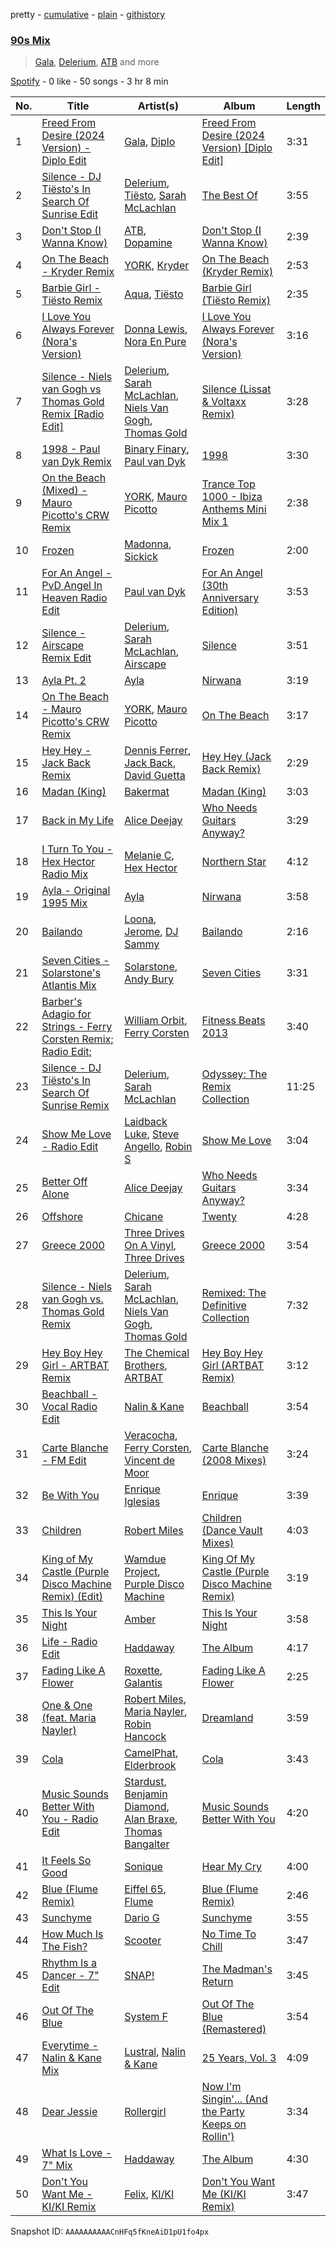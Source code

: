pretty - [cumulative](/playlists/cumulative/37i9dQZF1EQn2GRFTFMl2A.md) - [plain](/playlists/plain/37i9dQZF1EQn2GRFTFMl2A) - [githistory](https://github.githistory.xyz/mdn522/spotify-playlist-archive/blob/main/playlists/plain/37i9dQZF1EQn2GRFTFMl2A)

### [90s Mix](https://open.spotify.com/playlist/37i9dQZF1EQn2GRFTFMl2A)

> <a href=spotify:playlist:37i9dQZF1EIXN9lvSCe9md>Gala</a>, <a href=spotify:playlist:37i9dQZF1EIWrxLdK8DfXt>Delerium</a>, <a href=spotify:playlist:37i9dQZF1EIVFWbAj76QAW>ATB</a> and more

[Spotify](https://open.spotify.com/user/spotify) - 0 like - 50 songs - 3 hr 8 min

| No. | Title | Artist(s) | Album | Length |
|---|---|---|---|---|
| 1 | [Freed From Desire \(2024 Version\) \- Diplo Edit](https://open.spotify.com/track/7bExNcDyuO9zdHilLwdLZ9) | [Gala](https://open.spotify.com/artist/3OqTvcWgb0xaainosGVvuZ), [Diplo](https://open.spotify.com/artist/5fMUXHkw8R8eOP2RNVYEZX) | [Freed From Desire \(2024 Version\) \[Diplo Edit\]](https://open.spotify.com/album/3I7nh1Rj8o0EoCWzJakTye) | 3:31 |
| 2 | [Silence \- DJ Tiësto's In Search Of Sunrise Edit](https://open.spotify.com/track/2jAjkmZIKwV5VOBiZ3qUUL) | [Delerium](https://open.spotify.com/artist/0IUq1plF3ON4Fboj1bE6kN), [Tiësto](https://open.spotify.com/artist/2o5jDhtHVPhrJdv3cEQ99Z), [Sarah McLachlan](https://open.spotify.com/artist/4NgNsOXSwIzXlUIJcpnNUp) | [The Best Of](https://open.spotify.com/album/2YrnYkO6WGGx5e0UfNbGps) | 3:55 |
| 3 | [Don't Stop \(I Wanna Know\)](https://open.spotify.com/track/0GaelwSoQDKjwoE16jxwNo) | [ATB](https://open.spotify.com/artist/7jZM5w05mGhw6wTB1okhD9), [Dopamine](https://open.spotify.com/artist/3Edve4VIATi0OZngclQlkN) | [Don't Stop \(I Wanna Know\)](https://open.spotify.com/album/0CjeKexsHa6yFv7X43qJ4d) | 2:39 |
| 4 | [On The Beach \- Kryder Remix](https://open.spotify.com/track/57Y9YzDxXB2sVlhvqK94sK) | [YORK](https://open.spotify.com/artist/20L5MecnuNujUE6imrfK0Q), [Kryder](https://open.spotify.com/artist/1xfLBmx0n8DQri9HxJsq9O) | [On The Beach \(Kryder Remix\)](https://open.spotify.com/album/5FNTGwgQrCatyLAkurpgKk) | 2:53 |
| 5 | [Barbie Girl \- Tiësto Remix](https://open.spotify.com/track/4zPVMv84MMHehLNZYIS1Zv) | [Aqua](https://open.spotify.com/artist/6kBjAFKyd0he7LiA5GQ3Gz), [Tiësto](https://open.spotify.com/artist/2o5jDhtHVPhrJdv3cEQ99Z) | [Barbie Girl \(Tiësto Remix\)](https://open.spotify.com/album/61gisYckDdbgK42QoJEl6c) | 2:35 |
| 6 | [I Love You Always Forever \(Nora's Version\)](https://open.spotify.com/track/4eMaX3oR9aD0JTwZOrNQ9Y) | [Donna Lewis](https://open.spotify.com/artist/2EfG2EoT8GFJrMiilbTVl2), [Nora En Pure](https://open.spotify.com/artist/24DO0PijjITGIEWsO8XaPs) | [I Love You Always Forever \(Nora's Version\)](https://open.spotify.com/album/7pH3cy1xaXNxrOdinVKUuj) | 3:16 |
| 7 | [Silence \- Niels van Gogh vs Thomas Gold Remix \[Radio Edit\]](https://open.spotify.com/track/6VUTDBWIYivB96wd5xcR9K) | [Delerium](https://open.spotify.com/artist/0IUq1plF3ON4Fboj1bE6kN), [Sarah McLachlan](https://open.spotify.com/artist/4NgNsOXSwIzXlUIJcpnNUp), [Niels Van Gogh](https://open.spotify.com/artist/6L8Co7Voup4dISwbSl3owl), [Thomas Gold](https://open.spotify.com/artist/1XLjkBxFokuDTlHt0mQkRe) | [Silence \(Lissat & Voltaxx Remix\)](https://open.spotify.com/album/6FX26z3Z52Cn2CsLQD8kGq) | 3:28 |
| 8 | [1998 \- Paul van Dyk Remix](https://open.spotify.com/track/72lRA680a5ZWu0l14phseH) | [Binary Finary](https://open.spotify.com/artist/5suoHSdDiYsjikHNVdYYKe), [Paul van Dyk](https://open.spotify.com/artist/7wU1naftD3lNq7rNsiDvOR) | [1998](https://open.spotify.com/album/6yp67msJDZJIkki3TGzhmq) | 3:30 |
| 9 | [On the Beach \(Mixed\) \- Mauro Picotto's CRW Remix](https://open.spotify.com/track/1MI8FThGX7Vn0ZIjeDhbPD) | [YORK](https://open.spotify.com/artist/20L5MecnuNujUE6imrfK0Q), [Mauro Picotto](https://open.spotify.com/artist/0MNSDAOCHF7f2ZfAYxZ9bp) | [Trance Top 1000 \- Ibiza Anthems Mini Mix 1](https://open.spotify.com/album/3q2xAPNvEuLEyFGXFT6eGu) | 2:38 |
| 10 | [Frozen](https://open.spotify.com/track/6lknMmJZALXxx7emwwZWLX) | [Madonna](https://open.spotify.com/artist/6tbjWDEIzxoDsBA1FuhfPW), [Sickick](https://open.spotify.com/artist/3NR7hAacOhmcztWvD7vJfS) | [Frozen](https://open.spotify.com/album/2GAIUdfLIFtxDty42RowjE) | 2:00 |
| 11 | [For An Angel \- PvD Angel In Heaven Radio Edit](https://open.spotify.com/track/5JcZHbUi60uykbQNXPLoCG) | [Paul van Dyk](https://open.spotify.com/artist/7wU1naftD3lNq7rNsiDvOR) | [For An Angel \(30th Anniversary Edition\)](https://open.spotify.com/album/2WbCag4MDytanMn1HE2Wsd) | 3:53 |
| 12 | [Silence \- Airscape Remix Edit](https://open.spotify.com/track/3HyU67HfMANQxFg34kHfco) | [Delerium](https://open.spotify.com/artist/0IUq1plF3ON4Fboj1bE6kN), [Sarah McLachlan](https://open.spotify.com/artist/4NgNsOXSwIzXlUIJcpnNUp), [Airscape](https://open.spotify.com/artist/2tTZL2CE2Z190UPlHsjzym) | [Silence](https://open.spotify.com/album/6smXgAugj1QBLAO0BXol5P) | 3:51 |
| 13 | [Ayla Pt\. 2](https://open.spotify.com/track/1hChLdk0hBQbapbpVUVlNa) | [Ayla](https://open.spotify.com/artist/190nhOwQKuDEOv7YKOgnzq) | [Nirwana](https://open.spotify.com/album/01kLROis8vImm0gixW3kq0) | 3:19 |
| 14 | [On The Beach \- Mauro Picotto's CRW Remix](https://open.spotify.com/track/1YsZB1pLIXR0YgiOxUG9cv) | [YORK](https://open.spotify.com/artist/20L5MecnuNujUE6imrfK0Q), [Mauro Picotto](https://open.spotify.com/artist/0MNSDAOCHF7f2ZfAYxZ9bp) | [On The Beach](https://open.spotify.com/album/6VFOyyn3IVAWkeoJzBOCV9) | 3:17 |
| 15 | [Hey Hey \- Jack Back Remix](https://open.spotify.com/track/0n0MTPuiHAxeTNtPsAWeVm) | [Dennis Ferrer](https://open.spotify.com/artist/0MGTHZpAGf7isSfw8yMIoi), [Jack Back](https://open.spotify.com/artist/4bXUaTjc7TQTvLqqCAlfYt), [David Guetta](https://open.spotify.com/artist/1Cs0zKBU1kc0i8ypK3B9ai) | [Hey Hey \(Jack Back Remix\)](https://open.spotify.com/album/4mEnZCvy3o1gJoKDrSbjdk) | 2:29 |
| 16 | [Madan \(King\)](https://open.spotify.com/track/5EGAY1Txvi5A3hFkYYGsXx) | [Bakermat](https://open.spotify.com/artist/3MyFDtqB80WZvbtCZRsekM) | [Madan \(King\)](https://open.spotify.com/album/17nQWgqiyuKwi5Oku7BDAl) | 3:03 |
| 17 | [Back in My Life](https://open.spotify.com/track/557q3cfw95ChPhoupTVUUZ) | [Alice Deejay](https://open.spotify.com/artist/2tbvDi9eXf9XXp06LupkED) | [Who Needs Guitars Anyway?](https://open.spotify.com/album/7wyEph8JrTyNFNPmRCu3pU) | 3:29 |
| 18 | [I Turn To You \- Hex Hector Radio Mix](https://open.spotify.com/track/5x5zRAJy1a8lSKWCCKSCIH) | [Melanie C](https://open.spotify.com/artist/60vX3zLcdKRXvKLITVh5Df), [Hex Hector](https://open.spotify.com/artist/1jLOGxY81S3FNq29X3qvmj) | [Northern Star](https://open.spotify.com/album/6TjfhQSmmBOEwIXkoT3fdZ) | 4:12 |
| 19 | [Ayla \- Original 1995 Mix](https://open.spotify.com/track/0xTySVrQi5Li96Wu7pCp80) | [Ayla](https://open.spotify.com/artist/190nhOwQKuDEOv7YKOgnzq) | [Nirwana](https://open.spotify.com/album/01kLROis8vImm0gixW3kq0) | 3:58 |
| 20 | [Bailando](https://open.spotify.com/track/60DGBqku2Iq7m2xrpJEcOp) | [Loona](https://open.spotify.com/artist/7ugN9bU7x54gVI2295brJF), [Jerome](https://open.spotify.com/artist/4xcDVatLFh6qlcm41er3LV), [DJ Sammy](https://open.spotify.com/artist/4z4m1P0iX2nRSPDBEZ8LBT) | [Bailando](https://open.spotify.com/album/3jMmPvArFAhJbdKcFwCazV) | 2:16 |
| 21 | [Seven Cities \- Solarstone's Atlantis Mix](https://open.spotify.com/track/1Tz10EYl3RFRItgJU8bJWu) | [Solarstone](https://open.spotify.com/artist/1PfOXooPSLQhOTNZGrXM90), [Andy Bury](https://open.spotify.com/artist/7eJRumzcr8tEQBi3JqyWjU) | [Seven Cities](https://open.spotify.com/album/4GpHU6W6cPUa8tIk8EwBbY) | 3:31 |
| 22 | [Barber's Adagio for Strings \- Ferry Corsten Remix; Radio Edit;](https://open.spotify.com/track/6qlmPJiL0uQZ45Jirn3VA5) | [William Orbit](https://open.spotify.com/artist/2AHGrNDMKFi8rHqQ8kJqfl), [Ferry Corsten](https://open.spotify.com/artist/2ohlvFf9PBsDELdRstPtlP) | [Fitness Beats 2013](https://open.spotify.com/album/7fym5VfEqhrrQhzFMLghvD) | 3:40 |
| 23 | [Silence \- DJ Tiësto's In Search Of Sunrise Remix](https://open.spotify.com/track/0CB7J9QsvEqmD0MY1plRsh) | [Delerium](https://open.spotify.com/artist/0IUq1plF3ON4Fboj1bE6kN), [Sarah McLachlan](https://open.spotify.com/artist/4NgNsOXSwIzXlUIJcpnNUp) | [Odyssey: The Remix Collection](https://open.spotify.com/album/1BgbIW5ARri13Isjaz9nsO) | 11:25 |
| 24 | [Show Me Love \- Radio Edit](https://open.spotify.com/track/69R5Ot0VZjFd71SOBgivoL) | [Laidback Luke](https://open.spotify.com/artist/53cQZtWDwDJwVCNZlfJ6Qk), [Steve Angello](https://open.spotify.com/artist/4FqPRilb0Ja0TKG3RS3y4s), [Robin S](https://open.spotify.com/artist/2WvLeseDGPX1slhmxI59G3) | [Show Me Love](https://open.spotify.com/album/6ZGmFSpPnJAEnnJ2cHTxeY) | 3:04 |
| 25 | [Better Off Alone](https://open.spotify.com/track/5XVjNRubJUW0iPhhSWpLCj) | [Alice Deejay](https://open.spotify.com/artist/2tbvDi9eXf9XXp06LupkED) | [Who Needs Guitars Anyway?](https://open.spotify.com/album/7wyEph8JrTyNFNPmRCu3pU) | 3:34 |
| 26 | [Offshore](https://open.spotify.com/track/3HofSXf406PxfUu1p3IUWV) | [Chicane](https://open.spotify.com/artist/5GxyeQagayzZOg4UwffQlD) | [Twenty](https://open.spotify.com/album/66hyckKzOtUYydqIGTeRgu) | 4:28 |
| 27 | [Greece 2000](https://open.spotify.com/track/0TZL4krCFcuTlYZ8J9kcBX) | [Three Drives On A Vinyl](https://open.spotify.com/artist/10feV0eOe64kjUc95Lnfuv), [Three Drives](https://open.spotify.com/artist/6zgVdOBoN1Fu4JGqd9SZlG) | [Greece 2000](https://open.spotify.com/album/0Kldrxo1zjpUc07YQGea9n) | 3:54 |
| 28 | [Silence \- Niels van Gogh vs\. Thomas Gold Remix](https://open.spotify.com/track/64O2TXTlmmhYW5xDFo2GOx) | [Delerium](https://open.spotify.com/artist/0IUq1plF3ON4Fboj1bE6kN), [Sarah McLachlan](https://open.spotify.com/artist/4NgNsOXSwIzXlUIJcpnNUp), [Niels Van Gogh](https://open.spotify.com/artist/6L8Co7Voup4dISwbSl3owl), [Thomas Gold](https://open.spotify.com/artist/1XLjkBxFokuDTlHt0mQkRe) | [Remixed: The Definitive Collection](https://open.spotify.com/album/2hl1lcD0Iwe7kzhX09Fptu) | 7:32 |
| 29 | [Hey Boy Hey Girl \- ARTBAT Remix](https://open.spotify.com/track/6ncIQAyVDdHePrHc8HxIjv) | [The Chemical Brothers](https://open.spotify.com/artist/1GhPHrq36VKCY3ucVaZCfo), [ARTBAT](https://open.spotify.com/artist/3BkRu2TGd2I1uBxZKddfg1) | [Hey Boy Hey Girl \(ARTBAT Remix\)](https://open.spotify.com/album/5iPUTw7ZqnL3X53FdUVWmz) | 3:12 |
| 30 | [Beachball \- Vocal Radio Edit](https://open.spotify.com/track/6iyxF36JnQYzqMbpQD861R) | [Nalin & Kane](https://open.spotify.com/artist/6JUsbe4yjY4fZbXTtpyfh6) | [Beachball](https://open.spotify.com/album/5twL3A9cQUR61zLddNP6cf) | 3:54 |
| 31 | [Carte Blanche \- FM Edit](https://open.spotify.com/track/30F9axJoIHUMLRnbHzlXSX) | [Veracocha](https://open.spotify.com/artist/1DT2WEMQmEJ3yRmTaqzrXd), [Ferry Corsten](https://open.spotify.com/artist/2ohlvFf9PBsDELdRstPtlP), [Vincent de Moor](https://open.spotify.com/artist/513hutOhfryax7g1N0XHEk) | [Carte Blanche \(2008 Mixes\)](https://open.spotify.com/album/2NfPqz4vtS7AtD7XBxEmaR) | 3:24 |
| 32 | [Be With You](https://open.spotify.com/track/2N4viTG9njqCa4c46YyWs1) | [Enrique Iglesias](https://open.spotify.com/artist/7qG3b048QCHVRO5Pv1T5lw) | [Enrique](https://open.spotify.com/album/2ENVytJO885v5c1AW2Qjci) | 3:39 |
| 33 | [Children](https://open.spotify.com/track/4wtR6HB3XekEengMX17cpc) | [Robert Miles](https://open.spotify.com/artist/2YVF0Ou5zIc4mpgtLIlGN0) | [Children \(Dance Vault Mixes\)](https://open.spotify.com/album/5vwm8dEf7xGTqUAas8zGdC) | 4:03 |
| 34 | [King of My Castle \(Purple Disco Machine Remix\) \(Edit\)](https://open.spotify.com/track/5oQwwbj26sFjxlL1oT4TJU) | [Wamdue Project](https://open.spotify.com/artist/2U33UlGhnPqg3B5xJTn3zm), [Purple Disco Machine](https://open.spotify.com/artist/2WBJQGf1bT1kxuoqziH5g4) | [King Of My Castle \(Purple Disco Machine Remix\)](https://open.spotify.com/album/0JqppbYzqLzTiB7oNqTKBM) | 3:19 |
| 35 | [This Is Your Night](https://open.spotify.com/track/6YX75Ps2XsWn9dOzwbqmNV) | [Amber](https://open.spotify.com/artist/6uGKydhYXrVOEXM6QbVzyH) | [This Is Your Night](https://open.spotify.com/album/5Uu4tVZ7B5NdpKxXa9JrGA) | 3:58 |
| 36 | [Life \- Radio Edit](https://open.spotify.com/track/5ep8e1ZbIjtUajhcsskkpb) | [Haddaway](https://open.spotify.com/artist/0Suv0tRrNrUlRzAy8aXjma) | [The Album](https://open.spotify.com/album/5YOPNlihunDoAew2Jlbbd7) | 4:17 |
| 37 | [Fading Like A Flower](https://open.spotify.com/track/5THQw2QDTWwOP1Hj543Rb2) | [Roxette](https://open.spotify.com/artist/2SHhfs4BiDxGQ3oxqf0UHY), [Galantis](https://open.spotify.com/artist/4sTQVOfp9vEMCemLw50sbu) | [Fading Like A Flower](https://open.spotify.com/album/5wFmirRzEpKhkN1zQR73tT) | 2:25 |
| 38 | [One & One \(feat\. Maria Nayler\)](https://open.spotify.com/track/033uNwmVzZvXm00CUPBnA0) | [Robert Miles](https://open.spotify.com/artist/2YVF0Ou5zIc4mpgtLIlGN0), [Maria Nayler](https://open.spotify.com/artist/3tQfcFJsrGokPBQ5IgXY7O), [Robin Hancock](https://open.spotify.com/artist/2nSVuGIChFcZhRC9kVbypu) | [Dreamland](https://open.spotify.com/album/5QPEiKncTuVzgtrZ6inc6C) | 3:59 |
| 39 | [Cola](https://open.spotify.com/track/0aL5jEWqfIwNDB3tdzyzH4) | [CamelPhat](https://open.spotify.com/artist/240wlM8vDrf6S4zCyzGj2W), [Elderbrook](https://open.spotify.com/artist/2vf4pRsEY6LpL5tKmqWb64) | [Cola](https://open.spotify.com/album/50mIxTR0ErViEATyLXRyni) | 3:43 |
| 40 | [Music Sounds Better With You \- Radio Edit](https://open.spotify.com/track/1mv4lh1rW1K6xhxhJmEezy) | [Stardust](https://open.spotify.com/artist/2w7IutHv5g4e8LumrwtjWR), [Benjamin Diamond](https://open.spotify.com/artist/2XOvFG8pp1XAV1V6ZJABim), [Alan Braxe](https://open.spotify.com/artist/24JRvbKfTcF2x7c2kCCJrW), [Thomas Bangalter](https://open.spotify.com/artist/41vv2Tj1knysv6MuFUmdwi) | [Music Sounds Better With You](https://open.spotify.com/album/7Kusf5plZjl76X5ARWJbNO) | 4:20 |
| 41 | [It Feels So Good](https://open.spotify.com/track/4Y8q64VnhD0vFYy9g2WFpi) | [Sonique](https://open.spotify.com/artist/5xtqw2B8z8JGfDYi2eAZHI) | [Hear My Cry](https://open.spotify.com/album/4LX27S3cszKEJW84BGa1Ff) | 4:00 |
| 42 | [Blue \(Flume Remix\)](https://open.spotify.com/track/24xKxcxrCfWtOgonPByVNB) | [Eiffel 65](https://open.spotify.com/artist/64rxQRJsLgZwHHyWKB8fiF), [Flume](https://open.spotify.com/artist/6nxWCVXbOlEVRexSbLsTer) | [Blue \(Flume Remix\)](https://open.spotify.com/album/6xsULAl9vtqhoGmzALgRLC) | 2:46 |
| 43 | [Sunchyme](https://open.spotify.com/track/2YOuBWIyHgyvHnLMpjzBf2) | [Dario G](https://open.spotify.com/artist/3Eo78i1MPfle0XVjMvia8A) | [Sunchyme](https://open.spotify.com/album/6TtZuP1WRvIScmqLlUwet2) | 3:55 |
| 44 | [How Much Is The Fish?](https://open.spotify.com/track/73aOM4jyU3begiIYxYUd89) | [Scooter](https://open.spotify.com/artist/0HlxL5hisLf59ETEPM3cUA) | [No Time To Chill](https://open.spotify.com/album/0sFHr1bZ6mPOnICWWRJA01) | 3:47 |
| 45 | [Rhythm Is a Dancer \- 7" Edit](https://open.spotify.com/track/5mFQCdbvuzVATC7tP7XsPp) | [SNAP!](https://open.spotify.com/artist/2FrKQPjJe4pVMZOgm0ESOx) | [The Madman's Return](https://open.spotify.com/album/4XbUZbCiZynKWMCWFoNSbY) | 3:45 |
| 46 | [Out Of The Blue](https://open.spotify.com/track/7fIfO8fZ55Eq5qtd5vCd6z) | [System F](https://open.spotify.com/artist/2ZpwFriFFPaGFC4qYQQJ1i) | [Out Of The Blue \(Remastered\)](https://open.spotify.com/album/0Wd7GMaUkqotsEb1RCYx2V) | 3:54 |
| 47 | [Everytime \- Nalin & Kane Mix](https://open.spotify.com/track/1jxVRXHqJKPzyhDQBmT6vU) | [Lustral](https://open.spotify.com/artist/0dkFacPMrWkrQzjjhcMHb7), [Nalin & Kane](https://open.spotify.com/artist/6JUsbe4yjY4fZbXTtpyfh6) | [25 Years, Vol\. 3](https://open.spotify.com/album/0WPqeMn5Kmi1RMpNwm5DMV) | 4:09 |
| 48 | [Dear Jessie](https://open.spotify.com/track/7h2jT3YLmtDAxf4cF6rSQu) | [Rollergirl](https://open.spotify.com/artist/4OA1c70ANsRopn5bWmJ0Rk) | [Now I'm Singin'..\. \(And the Party Keeps on Rollin'\)](https://open.spotify.com/album/1CRIidVn4zBI4qCIuSEMFs) | 3:34 |
| 49 | [What Is Love \- 7" Mix](https://open.spotify.com/track/0OTO8ZF2YqFQVw9hnZylTd) | [Haddaway](https://open.spotify.com/artist/0Suv0tRrNrUlRzAy8aXjma) | [The Album](https://open.spotify.com/album/5YOPNlihunDoAew2Jlbbd7) | 4:30 |
| 50 | [Don't You Want Me \- KI/KI Remix](https://open.spotify.com/track/2HcD8DL6fVvASQWRFzmIVG) | [Felix](https://open.spotify.com/artist/6iRRErKYy1iojOaJoq6Ltk), [KI/KI](https://open.spotify.com/artist/0UMs6dTf23FC2fHc40fXNS) | [Don't You Want Me \(KI/KI Remix\)](https://open.spotify.com/album/7xADCLcpIhA57Qc1sW8SmJ) | 3:47 |

Snapshot ID: `AAAAAAAAAACnHFq5fKneAiD1pU1fo4px`
